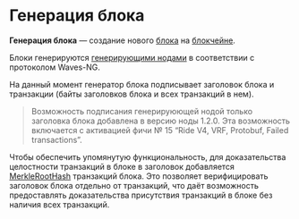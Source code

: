 # Генерация блока

**Генерация блока** — создание нового [блока](/ru/blockchain/block/) на [блокчейне](/ru/blockchain/blockchain/).

Блоки генерируются [генерирующими нодами](/ru/blockchain/node/mining-node) в соответствии с протоколом Waves-NG.

На данный момент генератор блока подписывает заголовок блока и транзакции (байты заголовков блока и всех транзакций в нем).

> Возможность подписания генерируюющей нодой только заголовка блока добавлена в версию ноды 1.2.0. Эта возможность включается с активацией фичи №&nbsp;15 “Ride V4, VRF, Protobuf, Failed transactions”.

Чтобы обеспечить упомянутую функциональность, для доказательства целостности транзакций в блоке в заголовок добавляется [MerkleRootHash](https://en.wikipedia.org/wiki/Merkle_tree) транзакций блока. Это позволяет верифицировать заголовок блока отдельно от транзакций, что даёт возможность предоставлять доказательства присутствия транзакций в блоке без наличия всех транзакций.
